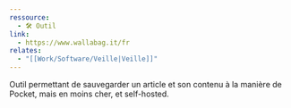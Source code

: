 ```yaml
---
ressource:
  - 🛠️ Outil
link:
  - https://www.wallabag.it/fr
relates:
  - "[[Work/Software/Veille|Veille]]"
---
```

Outil permettant de sauvegarder un article et son contenu à la manière de Pocket, mais en moins cher, et self-hosted.